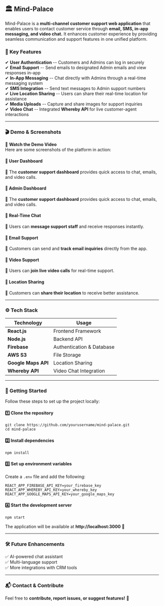 🏛️ Mind-Palace
---------------

Mind-Palace is a **multi-channel customer support web application** that enables users to contact customer service through **email, SMS, in-app messaging, and video chat.** It enhances customer experience by providing seamless communication and support features in one unified platform.

### 🌟 Key Features

✔ **User Authentication** -- Customers and Admins can log in securely\
✔ **Email Support** -- Send emails to designated Admin emails and view responses in-app\
✔ **In-App Messaging** -- Chat directly with Admins through a real-time messaging system\
✔ **SMS Integration** -- Send text messages to Admin support numbers\
✔ **Live Location Sharing** -- Users can share their real-time location for assistance\
✔ **Media Uploads** -- Capture and share images for support inquiries\
✔ **Video Chat** -- Integrated **Whereby API** for live customer-agent interactions

* * * * *

### 🎬 Demo & Screenshots

🔗 **Watch the Demo Video**\
Here are some screenshots of the platform in action:

#### 🔹 User Dashboard

📌 The **customer support dashboard** provides quick access to chat, emails, and video calls.

#### 🔹 Admin Dashboard

📌 The **customer support dashboard** provides quick access to chat, emails, and video calls.

#### 🔹 Real-Time Chat

💬 Users can **message support staff** and receive responses instantly.

#### 🔹 Email Support

📩 Customers can send and **track email inquiries** directly from the app.

#### 🔹 Video Support

🎥 Users can **join live video calls** for real-time support.

#### 🔹 Location Sharing

📍 Customers can **share their location** to receive better assistance.

* * * * *

### ⚙️ Tech Stack

| **Technology** | **Usage** |
| --- | --- |
| **React.js** | Frontend Framework |
| **Node.js** | Backend API |
| **Firebase** | Authentication & Database |
| **AWS S3** | File Storage |
| **Google Maps API** | Location Sharing |
| **Whereby API** | Video Chat Integration |

* * * * *

### 🚀 Getting Started

Follow these steps to set up the project locally:

#### 1️⃣ Clone the repository

`git clone https://github.com/yourusername/mind-palace.git`  
`cd mind-palace`

#### 2️⃣ Install dependencies

`npm install`

#### 3️⃣ Set up environment variables

Create a `.env` file and add the following:

`REACT_APP_FIREBASE_API_KEY=your_firebase_key`  
`REACT_APP_WHEREBY_API_KEY=your_whereby_key`  
`REACT_APP_GOOGLE_MAPS_API_KEY=your_google_maps_key`

#### 4️⃣ Start the development server

`npm start`

The application will be available at **http://localhost:3000** 🎉

* * * * *

### 🛠 Future Enhancements

✅ AI-powered chat assistant\
✅ Multi-language support\
✅ More integrations with CRM tools

* * * * *

### 📬 Contact & Contribute

Feel free to **contribute, report issues, or suggest features!** 🚀
